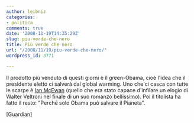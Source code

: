 ```yaml
---
author: leibniz
categories:
- politica
comments: true
date: '2008-11-19T14:35:29Z'
slug: piu-verde-che-nero
title: Più verde che nero
url: "/2008/11/19/piu-verde-che-nero/"
wordpress_id: 3771

---
```

Il prodotto più venduto di questi giorni è il green-Obama, cioè l'idea che il presidente eletto ci salverà dal global warming. Uno che ci casca con tutte le scarpe è [Ian McEwan](http://www.guardian.co.uk/environment/2008/nov/19/global-climate-change-policy-obama) (quello che era stato capace d'infilare un elogio di Walter Veltroni nel finale di un suo romanzo bellissimo). Poi il titolista ha fatto il resto: "Perché solo Obama può salvare il Pianeta".

[Guardian][
](http://www.guardian.co.uk/environment/2008/nov/19/global-climate-change-policy-obama)
